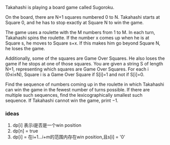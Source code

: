 Takahashi is playing a board game called Sugoroku.

On the board, there are
N+1 squares numbered
0 to
N. Takahashi starts at Square
0, and he has to stop exactly at Square
N to win the game.

The game uses a roulette with the
M numbers from
1 to
M. In each turn, Takahashi spins the roulette. If the number
x comes up when he is at Square
s, he moves to Square
s+x. If this makes him go beyond Square
N, he loses the game.

Additionally, some of the squares are Game Over Squares. He also loses the game if he stops at one of those squares. You
are given a string
S of length
N+1, representing which squares are Game Over Squares. For each
i
(0≤i≤N), Square
i is a Game Over Square if
S[i]=1 and not if
S[i]=0.

Find the sequence of numbers coming up in the roulette in which Takahashi can win the game in the fewest number of turns
possible. If there are multiple such sequences, find the lexicographically smallest such sequence. If Takahashi cannot
win the game, print
−1.

### ideas

1. dp[i] 表示i是否是一个win position
2. dp[n] = true
3. dp[i] = 在i+1...i+m的范围内存在win position,且s[i] = '0'
